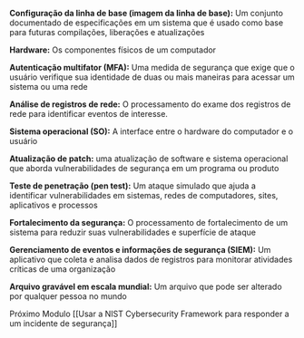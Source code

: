 **Configuração da linha de base (imagem da linha de base):** Um conjunto documentado de especificações em um sistema que é usado como base para futuras compilações, liberações e atualizações

**Hardware:** Os componentes físicos de um computador

**Autenticação multifator (MFA):** Uma medida de segurança que exige que o usuário verifique sua identidade de duas ou mais maneiras para acessar um sistema ou uma rede

**Análise de registros de rede:** O processamento do exame dos registros de rede para identificar eventos de interesse.

**Sistema operacional (SO):** A interface entre o hardware do computador e o usuário

**Atualização de patch:** uma atualização de software e sistema operacional que aborda vulnerabilidades de segurança em um programa ou produto

**Teste de penetração (pen test):** Um ataque simulado que ajuda a identificar vulnerabilidades em sistemas, redes de computadores, sites, aplicativos e processos

**Fortalecimento da segurança:** O processamento de fortalecimento de um sistema para reduzir suas vulnerabilidades e superfície de ataque

**Gerenciamento de eventos e informações de segurança (SIEM):** Um aplicativo que coleta e analisa dados de registros para monitorar atividades críticas de uma organização

**Arquivo gravável em escala mundial:** Um arquivo que pode ser alterado por qualquer pessoa no mundo

Próximo Modulo [[Usar a NIST Cybersecurity Framework para responder a um incidente de segurança]]
